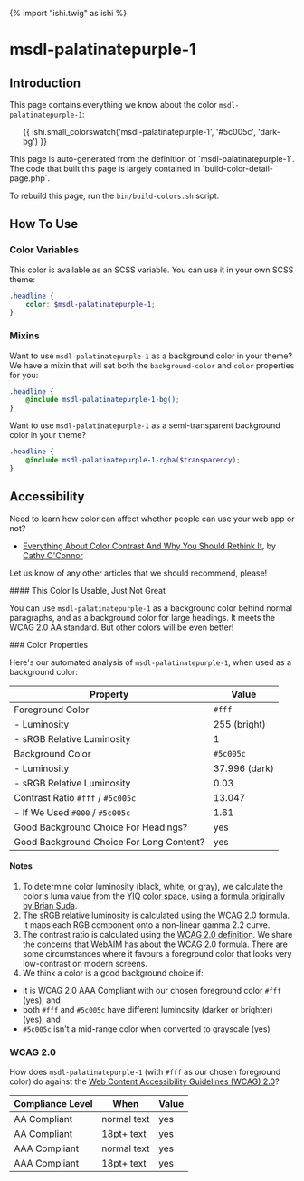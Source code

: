 {% import "ishi.twig" as ishi %}
# msdl-palatinatepurple-1

## Introduction

This page contains everything we know about the color `msdl-palatinatepurple-1`:

<div class="grid">
    <div class="cell">
        <div class="swatch">
            <ul>
                {{ ishi.small_colorswatch('msdl-palatinatepurple-1', '#5c005c', 'dark-bg') }}
            </ul>
        </div>
    </div>
</div>

<div class="callout attention" markdown="1">
This page is auto-generated from the definition of `msdl-palatinatepurple-1`. The code that built this page is largely contained in `build-color-detail-page.php`.

To rebuild this page, run the `bin/build-colors.sh` script.
</div>

## How To Use

### Color Variables

This color is available as an SCSS variable. You can use it in your own SCSS theme:

```scss
.headline {
    color: $msdl-palatinatepurple-1;
}
```

### Mixins

Want to use `msdl-palatinatepurple-1` as a background color in your theme? We have a mixin that will set both the `background-color` and `color` properties for you:

```scss
.headline {
    @include msdl-palatinatepurple-1-bg();
}
```

Want to use `msdl-palatinatepurple-1` as a semi-transparent background color in your theme?

```scss
.headline {
    @include msdl-palatinatepurple-1-rgba($transparency);
}
```

## Accessibility

Need to learn how color can affect whether people can use your web app or not?

* [Everything About Color Contrast And Why You Should Rethink It](https://www.smashingmagazine.com/2014/10/color-contrast-tips-and-tools-for-accessibility/), by [Cathy O'Connor](http://www.twitter.com/cagocon)

Let us know of any other articles that we should recommend, please!
<div class="callout warning" markdown="1">
#### This Color Is Usable, Just Not Great

You can use `msdl-palatinatepurple-1` as a background color behind normal paragraphs, and as a background color for large headings. It meets the WCAG 2.0 AA standard. But other colors will be even better!
</div>
### Color Properties

Here's our automated analysis of `msdl-palatinatepurple-1`, when used as a background color:

Property | Value
---------|------
Foreground Color | `#fff`
- Luminosity | 255 (bright)
- sRGB Relative Luminosity | 1
Background Color | `#5c005c`
- Luminosity | 37.996 (dark)
- sRGB Relative Luminosity | 0.03
Contrast Ratio `#fff` / `#5c005c` | 13.047
- If We Used `#000` / `#5c005c` | 1.61
Good Background Choice For Headings? | yes
Good Background Choice For Long Content? | yes

#### Notes

1. To determine color luminosity (black, white, or gray), we calculate the color's luma value from the [YIQ color space](https://en.wikipedia.org/wiki/YIQ), using [a formula originally by Brian Suda](https://24ways.org/2010/calculating-color-contrast/).
1. The sRGB relative luminosity is calculated using the [WCAG 2.0 formula](https://www.w3.org/TR/WCAG20/#relativeluminancedef). It maps each RGB component onto a non-linear gamma 2.2 curve.
1. The contrast ratio is calculated using the [WCAG 2.0 definition](https://www.w3.org/TR/2008/REC-WCAG20-20081211/#contrast-ratiodef). We share [the concerns that WebAIM has](http://webaim.org/blog/wcag-2-1-feedback/) about the WCAG 2.0 formula. There are some circumstances where it favours a foreground color that looks very low-contrast on modern screens.
1. We think a color is a good background choice if:
  - it is WCAG 2.0 AAA Compliant with our chosen foreground color `#fff` (yes), and
  - both `#fff` and `#5c005c` have different luminosity (darker or brighter) (yes), and
  - `#5c005c` isn't a mid-range color when converted to grayscale (yes)

### WCAG 2.0

How does `msdl-palatinatepurple-1` (with `#fff` as our chosen foreground color) do against the [Web Content Accessibility Guidelines (WCAG) 2.0](https://www.w3.org/TR/WCAG20/)?

Compliance Level | When | Value
-----------------|------|------
AA Compliant | normal text | yes
AA Compliant | 18pt+ text | yes
AAA Compliant | normal text | yes
AAA Compliant | 18pt+ text | yes